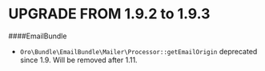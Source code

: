 UPGRADE FROM 1.9.2 to 1.9.3
=======================

####EmailBundle
- `Oro\Bundle\EmailBundle\Mailer\Processor::getEmailOrigin` deprecated since 1.9. Will be removed after 1.11.
